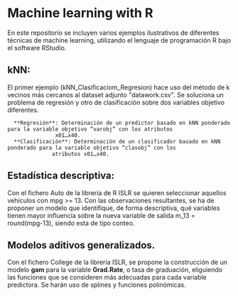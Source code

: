# Machine learning with R

En este repositorio se incluyen varios ejemplos ilustrativos de diferentes técnicas de machine learning, utilizando el lenguaje de 
programación R bajo el software RStudio.


## kNN: 

El primer ejemplo (kNN_Clasificaciom_Regresion) hace uso del método de k vecinos más cercanos al dataset adjunto "datawork.csv". 
Se soluciona un problema de regresión y otro de clasificación sobre dos variables objetivo diferentes.

      **Regresión**: Determinación de un predictor basado en kNN ponderado para la variable objetivo “varobj” con los atributos
                   x01…x40.
      **Clasificación**: Determinación de un clasificador basado en kNN ponderado para la variable objetivo “clasobj” con los
                  atributos x01…x40. 

## Estadística descriptiva:

Con el fichero Auto de la librería de R ISLR se quieren seleccionar aquellos vehículos con mpg >= 13. Con las observaciones resultantes,
se ha de proponer un modelo que identifique, de forma descriptiva, qué variables tienen mayor influencia sobre la nueva variable de salida
m_13 = round(mpg-13), siendo esta de tipo conteo.

## Modelos aditivos generalizados.

Con el fichero College de la librería ISLR, se propone la construcción de un modelo **gam** para la variable **Grad.Rate**, o tasa de 
graduación, eliguiendo las funciones que se consideren más adecuadas para cada variable predictora. Se harán uso de splines y funciones 
polinómicas.

